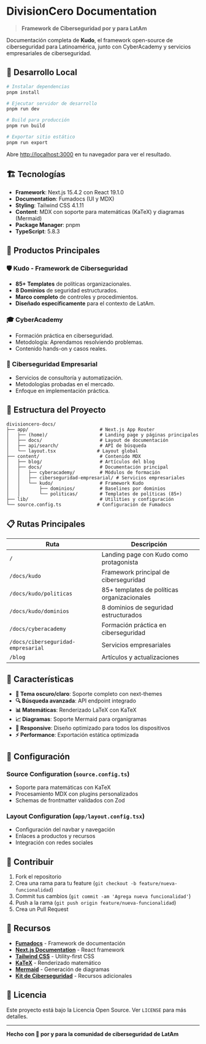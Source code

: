 # DivisionCero Documentation

> **Framework de Ciberseguridad por y para LatAm**

Documentación completa de **Kudo**, el framework open-source de ciberseguridad para Latinoamérica, junto con CyberAcademy y servicios empresariales de ciberseguridad.

## 🚀 Desarrollo Local

```bash
# Instalar dependencias
pnpm install

# Ejecutar servidor de desarrollo
pnpm run dev

# Build para producción
pnpm run build

# Exportar sitio estático
pnpm run export
```

Abre [http://localhost:3000](http://localhost:3000) en tu navegador para ver el resultado.

## 🏗️ Tecnologías

- **Framework**: Next.js 15.4.2 con React 19.1.0
- **Documentation**: Fumadocs (UI y MDX)
- **Styling**: Tailwind CSS 4.1.11
- **Content**: MDX con soporte para matemáticas (KaTeX) y diagramas (Mermaid)
- **Package Manager**: pnpm
- **TypeScript**: 5.8.3

## 🎯 Productos Principales

### 🛡️ Kudo - Framework de Ciberseguridad
- **85+ Templates** de políticas organizacionales.
- **8 Dominios** de seguridad estructurados.
- **Marco completo** de controles y procedimientos.
- **Diseñado específicamente** para el contexto de LatAm.

### 🎓 CyberAcademy
- Formación práctica en ciberseguridad.
- Metodología: Aprendamos resolviendo problemas.
- Contenido hands-on y casos reales.

### 🏢 Ciberseguridad Empresarial
- Servicios de consultoría y automatización.
- Metodologías probadas en el mercado.
- Enfoque en implementación práctica.

## 📁 Estructura del Proyecto

```
divisioncero-docs/
├── app/                          # Next.js App Router
│   ├── (home)/                   # Landing page y páginas principales
│   ├── docs/                     # Layout de documentación
│   ├── api/search/               # API de búsqueda
│   └── layout.tsx               # Layout global
├── content/                      # Contenido MDX
│   ├── blog/                     # Artículos del blog
│   ├── docs/                     # Documentación principal
│   │   ├── cyberacademy/         # Módulos de formación
│   │   ├── ciberseguridad-empresarial/ # Servicios empresariales
│   │   └── kudo/                 # Framework Kudo
│   │       ├── dominios/         # Baselines por dominios
│   │       └── politicas/        # Templates de políticas (85+)
├── lib/                          # Utilities y configuración
└── source.config.ts             # Configuración de Fumadocs
```

## 📋 Rutas Principales

| Ruta                      | Descripción                                           |
| ------------------------- | ----------------------------------------------------- |
| `/`                       | Landing page con Kudo como protagonista              |
| `/docs/kudo`             | Framework principal de ciberseguridad                |
| `/docs/kudo/politicas`   | 85+ templates de políticas organizacionales          |
| `/docs/kudo/dominios`    | 8 dominios de seguridad estructurados                |
| `/docs/cyberacademy`     | Formación práctica en ciberseguridad                 |
| `/docs/ciberseguridad-empresarial` | Servicios empresariales           |
| `/blog`                   | Artículos y actualizaciones                         |

## 🎨 Características

- **🌙 Tema oscuro/claro**: Soporte completo con next-themes
- **🔍 Búsqueda avanzada**: API endpoint integrado
- **📊 Matemáticas**: Renderizado LaTeX con KaTeX
- **📈 Diagramas**: Soporte Mermaid para organigramas
- **📱 Responsive**: Diseño optimizado para todos los dispositivos
- **⚡ Performance**: Exportación estática optimizada

## 🔧 Configuración

### Source Configuration (`source.config.ts`)
- Soporte para matemáticas con KaTeX
- Procesamiento MDX con plugins personalizados  
- Schemas de frontmatter validados con Zod

### Layout Configuration (`app/layout.config.tsx`)
- Configuración del navbar y navegación
- Enlaces a productos y recursos
- Integración con redes sociales

## 📝 Contribuir

1. Fork el repositorio
2. Crea una rama para tu feature (`git checkout -b feature/nueva-funcionalidad`)
3. Commit tus cambios (`git commit -am 'Agrega nueva funcionalidad'`)
4. Push a la rama (`git push origin feature/nueva-funcionalidad`)
5. Crea un Pull Request

## 📖 Recursos

- **[Fumadocs](https://fumadocs.dev)** - Framework de documentación
- **[Next.js Documentation](https://nextjs.org/docs)** - React framework
- **[Tailwind CSS](https://tailwindcss.com)** - Utility-first CSS
- **[KaTeX](https://katex.org)** - Renderizado matemático
- **[Mermaid](https://mermaid.js.org)** - Generación de diagramas
- **[Kit de Ciberseguridad](https://divisioncero.com/home/kit-inicial-ciberseguridad)** - Recursos adicionales

## 📄 Licencia

Este proyecto está bajo la Licencia Open Source. Ver `LICENSE` para más detalles.

---

**Hecho con 💚 por y para la comunidad de ciberseguridad de LatAm**
